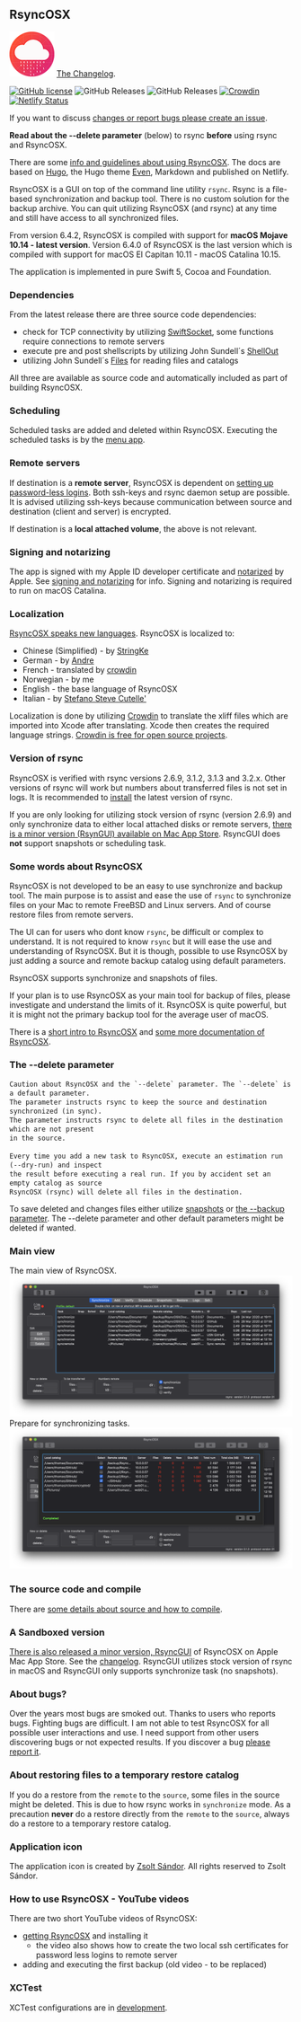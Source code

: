 ## RsyncOSX

![](icon/rsyncosx.png) [The Changelog](https://rsyncosx.netlify.app/post/changelog/).

[![GitHub license](https://img.shields.io/github/license/rsyncOSX/RsyncOSX)](https://github.com/rsyncOSX/RsyncOSX/blob/master/Licence.MD) ![GitHub Releases](https://img.shields.io/github/downloads/rsyncosx/RsyncOSX/v6.4.2/total) ![GitHub Releases](https://img.shields.io/github/downloads/rsyncosx/RsyncOSX/v6.4.0/total) [![Crowdin](https://badges.crowdin.net/rsyncosx/localized.svg)](https://crowdin.com/project/rsyncosx) [![Netlify Status](https://api.netlify.com/api/v1/badges/d375f6d7-dc9f-4913-ab43-bfd46d172eb2/deploy-status)](https://app.netlify.com/sites/rsyncosx/deploys)

If you want to discuss [changes or report bugs please create an issue](https://github.com/rsyncOSX/RsyncOSX/issues).

**Read about the --delete parameter** (below) to rsync **before** using rsync and RsyncOSX.

There are some [info and guidelines about using RsyncOSX](https://rsyncosx.netlify.app/). The docs are based on [Hugo](https://gohugo.io/), the Hugo theme [Even](https://github.com/olOwOlo/hugo-theme-even), Markdown and published on Netlify.

RsyncOSX is a GUI on top of the command line utility `rsync`. Rsync is a file-based synchronization and backup tool. There is no custom solution for the backup archive. You can quit utilizing RsyncOSX (and rsync) at any time and still have access to all synchronized files.

From version 6.4.2, RsyncOSX is compiled with support for **macOS Mojave 10.14 - latest version**.  Version 6.4.0 of RsyncOSX is the last version which is compiled with support for macOS El Capitan 10.11 - macOS Catalina 10.15.

The application is implemented in pure Swift 5, Cocoa and Foundation.

### Dependencies

 From the latest release there are three source code dependencies:

- check for TCP connectivity by utilizing [SwiftSocket](https://github.com/swiftsocket/SwiftSocket), some functions require connections to remote servers
- execute pre and post shellscripts by utilizing John Sundell´s [ShellOut](https://github.com/JohnSundell/ShellOut)
- utilizing John Sundell´s [Files](https://github.com/JohnSundell/Files) for reading files and catalogs

All three are available as source code and automatically included as part of building RsyncOSX.

### Scheduling

Scheduled tasks are added and deleted within RsyncOSX. Executing the scheduled tasks is by the [menu app](https://rsyncosx.netlify.app/post/menuapp/).

### Remote servers

If destination is a **remote server**, RsyncOSX is dependent on [setting up password-less logins](https://rsyncosx.netlify.app/post/remotelogins/). Both ssh-keys and rsync daemon setup are possible. It is advised utilizing ssh-keys because communication between source and destination (client and server) is encrypted.

If destination is a **local attached volume**, the above is not relevant.

### Signing and notarizing

The app is signed with my Apple ID developer certificate and [notarized](https://support.apple.com/en-us/HT202491) by Apple. See [signing and notarizing](https://rsyncosx.netlify.app/post/notarized/) for info. Signing and notarizing is required to run on macOS Catalina.

### Localization

[RsyncOSX speaks new languages](https://rsyncosx.netlify.app/post/localization/). RsyncOSX is localized to:
- Chinese (Simplified) -  by [StringKe](https://github.com/StringKe)
- German - by [Andre](https://github.com/andre68723)
- French - translated by [crowdin](https://crowdin.com/project/rsyncosx)
- Norwegian - by me
- English - the base language of RsyncOSX
- Italian - by [Stefano Steve Cutelle'](https://github.com/stefanocutelle)

Localization is done by utilizing [Crowdin](https://crowdin.com/project/rsyncosx) to translate the xliff files which are imported into Xcode after translating. Xcode then creates the required language strings. [Crowdin is free for open source projects](https://crowdin.com/page/open-source-project-setup-request).

### Version of rsync

RsyncOSX is verified with rsync versions 2.6.9, 3.1.2, 3.1.3 and 3.2.x. Other versions of rsync will work but numbers about transferred files is not set in logs. It is recommended to [install](https://rsyncosx.netlify.app/post/rsync/) the latest version of rsync.

If you are only looking for utilizing stock version of rsync (version 2.6.9) and only synchronize data to either local attached disks or remote servers, [there is a minor version (RsynGUI) available on Mac App Store](https://itunes.apple.com/us/app/rsyncgui/id1449707783?l=nb&ls=1&mt=12). RsyncGUI does **not** support snapshots or scheduling task.

### Some words about RsyncOSX

RsyncOSX is not developed to be an easy to use synchronize and backup tool. The main purpose is to assist and ease the use of `rsync` to synchronize files on your Mac to remote FreeBSD and Linux servers. And of course restore files from remote servers.

The UI can for users who dont know `rsync`, be difficult or complex to understand. It is not required to know `rsync` but it will ease the use and understanding of RsyncOSX. But it is though, possible to use RsyncOSX by just adding a source and remote backup catalog using default parameters.

RsyncOSX supports synchronize and snapshots of files.

If your plan is to use RsyncOSX as your main tool for backup of files, please investigate and understand the limits of it. RsyncOSX is quite powerful, but it is might not the primary backup tool for the average user of macOS.

There is a [short intro to RsyncOSX](https://rsyncosx.netlify.app/post/intro/) and [some more documentation of RsyncOSX](https://rsyncosx.netlify.app/post/rsyncosxdocs/).

### The --delete parameter
```
Caution about RsyncOSX and the `--delete` parameter. The `--delete` is a default parameter.
The parameter instructs rsync to keep the source and destination synchronized (in sync).
The parameter instructs rsync to delete all files in the destination which are not present
in the source.

Every time you add a new task to RsyncOSX, execute an estimation run (--dry-run) and inspect
the result before executing a real run. If you by accident set an empty catalog as source
RsyncOSX (rsync) will delete all files in the destination.
```
To save deleted and changes files either utilize [snapshots](https://rsyncosx.netlify.app/post/snapshots/)
or [the --backup parameter](https://rsyncosx.netlify.app/post/userparameters/). The --delete parameter and other default parameters might be deleted if wanted.

### Main view

The main view of RsyncOSX.
![](images/main1.png)
Prepare for synchronizing tasks.
![](images/main2.png)

### The source code and compile

There are [some details about source and how to compile](https://rsyncosx.netlify.app/post/compile/).

### A Sandboxed version

[There is also released a minor version, RsyncGUI](https://itunes.apple.com/us/app/rsyncgui/id1449707783?l=nb&ls=1&mt=12) of RsyncOSX on Apple Mac App Store. See the [changelog](https://rsyncosx.netlify.app/post/rsyncguichangelog/). RsyncGUI utilizes stock version of rsync in macOS and RsyncGUI only supports synchronize task (no snapshots).

### About bugs?

 Over the years most bugs are smoked out. Thanks to users who reports bugs. Fighting bugs are difficult. I am not able to test RsyncOSX for all possible user interactions and use. I need support from other users discovering bugs or not expected results. If you discover a bug [please report it](https://github.com/rsyncOSX/RsyncOSX/issues).

### About restoring files to a temporary restore catalog

If you do a restore from the `remote` to the `source`, some files in the source might be deleted. This is due to how rsync works in `synchronize` mode. As a precaution **never** do a restore directly from the `remote` to the `source`, always do a restore to a temporary restore catalog.

### Application icon

The application icon is created by [Zsolt Sándor](https://github.com/graphis). All rights reserved to Zsolt Sándor.

### How to use RsyncOSX - YouTube videos

There are two short YouTube videos of RsyncOSX:

- [getting RsyncOSX](https://www.youtube.com/watch?v=d-srHjL2F-0) and installing it
  - the video also shows how to create the two local ssh certificates for password less logins to remote server
- adding and executing the first backup (old video - to be replaced)

### XCTest

XCTest configurations are in [development](https://github.com/rsyncOSX/RsyncOSX/blob/master/XCTestconfiguration/XCTest.md).
